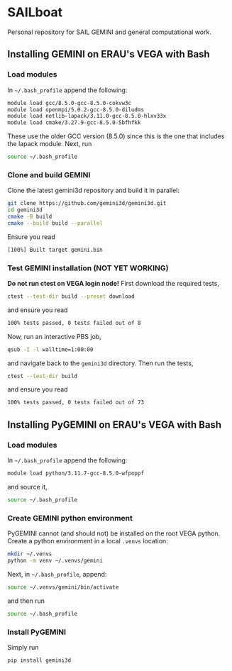 # SAILboat
Personal repository for SAIL GEMINI and general computational work.

## Installing GEMINI on ERAU's VEGA with Bash

### Load modules
In `~/.bash_profile` append the following:
```sh
module load gcc/8.5.0-gcc-8.5.0-cokvw3c
module load openmpi/5.0.2-gcc-8.5.0-diludms
module load netlib-lapack/3.11.0-gcc-8.5.0-hlxv33x
module load cmake/3.27.9-gcc-8.5.0-5bfhfkk
```
These use the older GCC version (8.5.0) since this is the one that includes the lapack module. Next, run
```sh
source ~/.bash_profile
```

### Clone and build GEMINI
Clone the latest gemini3d repository and build it in parallel:
```sh
git clone https://github.com/gemini3d/gemini3d.git
cd gemini3d
cmake -B build
cmake --build build --parallel
```
Ensure you read
```sh
[100%] Built target gemini.bin
```

### Test GEMINI installation (**NOT YET WORKING**)
**Do not run ctest on VEGA login node!** First download the required tests,
```sh
ctest --test-dir build --preset download
```
and ensure you read
```sh
100% tests passed, 0 tests failed out of 8
```
Now, run an interactive PBS job,
```sh
qsub -I -l walltime=1:00:00
```
and navigate back to the `gemini3d` directory. Then run the tests,
```sh
ctest --test-dir build
```
and ensure you read
```sh
100% tests passed, 0 tests failed out of 73
```

## Installing PyGEMINI on ERAU's VEGA with Bash

### Load modules
In `~/.bash_profile` append the following:
```sh
module load python/3.11.7-gcc-8.5.0-wfpoppf
```
and source it,
```sh
source ~/.bash_profile
```

### Create GEMINI python environment
PyGEMINI cannot (and should not) be installed on the root VEGA python. Create a python environment in a local `.venvs` location:
```sh
mkdir ~/.venvs
python -m venv ~/.venvs/gemini
```
Next, in `~/.bash_profile`, append:
```sh
source ~/.venvs/gemini/bin/activate
```
and then run
```sh
source ~/.bash_profile
```

### Install PyGEMINI
Simply run
```sh
pip install gemini3d
```
